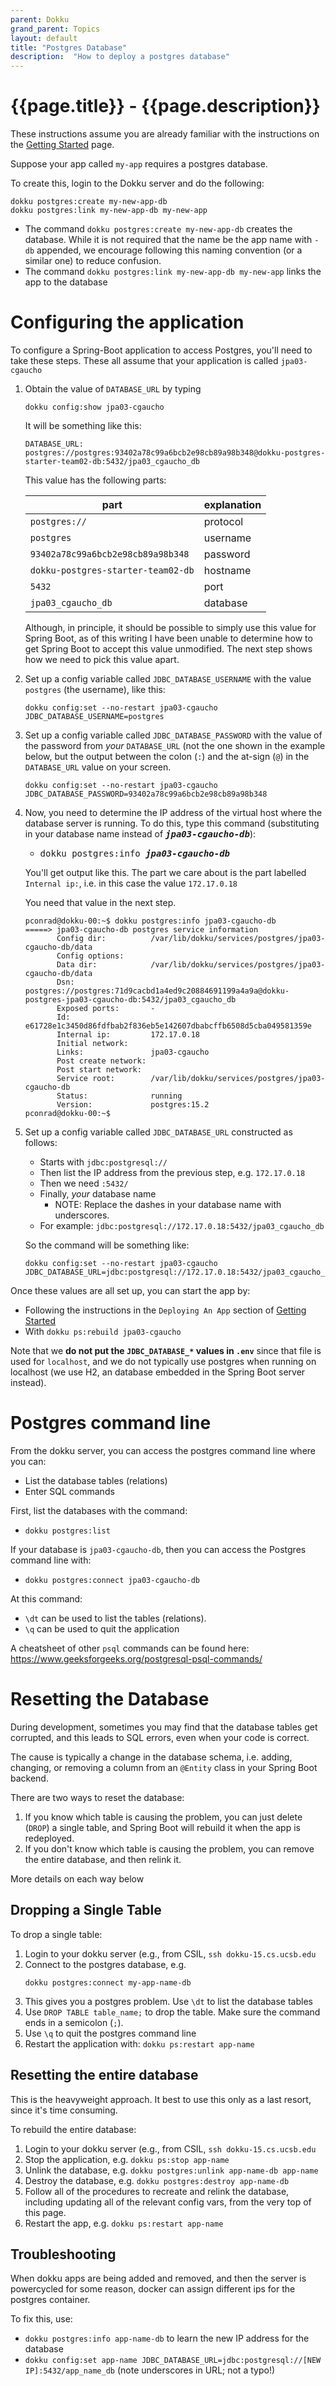 ```yaml
---
parent: Dokku
grand_parent: Topics
layout: default
title: "Postgres Database"
description:  "How to deploy a postgres database"
---
```


# {{page.title}} - {{page.description}}

These instructions assume you are already familiar with the instructions on the [Getting Started](https://ucsb-cs156.github.io/topics/dokku/getting_started.html) page.

Suppose your app called `my-app` requires a postgres database.

To create this, login to the Dokku server and do the following:

```
dokku postgres:create my-new-app-db
dokku postgres:link my-new-app-db my-new-app
```

* The command `dokku postgres:create my-new-app-db` creates the database. While it is not required that the name be the app name with `-db` appended, we encourage following  this naming convention (or a similar one) to reduce confusion.
* The command  `dokku postgres:link my-new-app-db my-new-app` links the app to the database

# Configuring the application

To configure a Spring-Boot application to access Postgres, you'll need to take these steps. These all assume that your application is called `jpa03-cgaucho`

1. Obtain the value of `DATABASE_URL` by typing 
   ```
   dokku config:show jpa03-cgaucho
   ```
   
   It will be something like this:
   
   ```
   DATABASE_URL:  postgres://postgres:93402a78c99a6bcb2e98cb89a98b348@dokku-postgres-starter-team02-db:5432/jpa03_cgaucho_db
   ```
    
   This value has the following parts:
   
   | part | explanation |
   |------|-------------|
   | `postgres://` | protocol |
   | `postgres`    | username |
   | `93402a78c99a6bcb2e98cb89a98b348` | password |
   | `dokku-postgres-starter-team02-db` | hostname |
   | `5432` | port | 
   | `jpa03_cgaucho_db` | database |
   
   Although, in principle, it should be possible to simply use this value for Spring Boot, as of this writing I have been unable to 
   determine how to get Spring Boot to accept this value unmodified.  The next step shows how we need to pick this value apart.
   
2. Set up a config variable called `JDBC_DATABASE_USERNAME` with the value `postgres` (the username), like this:

   ```
   dokku config:set --no-restart jpa03-cgaucho JDBC_DATABASE_USERNAME=postgres
   ```
   

3. Set up a config variable called `JDBC_DATABASE_PASSWORD` with the value of the password from *your* `DATABASE_URL` (not the one shown in the example below, but the output between the colon (`:`) and the at-sign (`@`) in the `DATABASE_URL` value on your screen.

   ```
   dokku config:set --no-restart jpa03-cgaucho JDBC_DATABASE_PASSWORD=93402a78c99a6bcb2e98cb89a98b348
   ```

   
4. Now, you need to determine the IP address of the virtual host where the database server is running.  To do this, type
   this command (substituting in your database name instead of <tt><b><i>jpa03-cgaucho-db</i></b></tt>):
   
   * <tt>dokku postgres:info <b><i>jpa03-cgaucho-db</i></b></tt>
   
   You'll get output like this.  The part we care about is the part labelled `Internal ip:`, i.e. in this case the value `172.17.0.18`
   
   You need that value in the next step.
   
   ```
   pconrad@dokku-00:~$ dokku postgres:info jpa03-cgaucho-db
   =====> jpa03-cgaucho-db postgres service information
          Config dir:          /var/lib/dokku/services/postgres/jpa03-cgaucho-db/data
          Config options:                               
          Data dir:            /var/lib/dokku/services/postgres/jpa03-cgaucho-db/data
          Dsn:                 postgres://postgres:71d9cacbd1a4ed9c20884691199a4a9a@dokku-postgres-jpa03-cgaucho-db:5432/jpa03_cgaucho_db
          Exposed ports:       -                        
          Id:                  e61728e1c3450d86fdfbab2f836eb5e142607dbabcffb6508d5cba049581359e
          Internal ip:         172.17.0.18              
          Initial network:                              
          Links:               jpa03-cgaucho            
          Post create network:                          
          Post start network:                           
          Service root:        /var/lib/dokku/services/postgres/jpa03-cgaucho-db
          Status:              running                  
          Version:             postgres:15.2            
   pconrad@dokku-00:~$ 
   ```


5. Set up a config variable called `JDBC_DATABASE_URL` constructed as follows:

   * Starts with `jdbc:postgresql://`
   * Then list the IP address from the previous step, e.g. `172.17.0.18`
   * Then we need `:5432/` 
   * Finally, *your* database name 
     - NOTE: Replace the dashes in your database name with underscores.
   * For example: `jdbc:postgresql://172.17.0.18:5432/jpa03_cgaucho_db`
   
   So the command will be something like:
   
   ```
   dokku config:set --no-restart jpa03-cgaucho JDBC_DATABASE_URL=jdbc:postgresql://172.17.0.18:5432/jpa03_cgaucho_db
   ```

Once these values are all set up, you can start the app by:
* Following the instructions in the `Deploying An App` section of [Getting Started](https://github.com/ucsb-cs156/ucsb-cs156.github.io/blob/main/topics/dokku/getting_started.md#deploying-an-app)
* With `dokku ps:rebuild jpa03-cgaucho`

Note that we **do not put the `JDBC_DATABASE_*` values in `.env`** since that file is used for `localhost`, and we do not typically use postgres when running on localhost (we use H2, an database embedded in the Spring Boot server instead).

# Postgres command line

From the dokku server, you can access the postgres command line where you can:
* List the database tables (relations)
* Enter SQL commands

First, list the databases with the command:
* `dokku postgres:list`

If your database is `jpa03-cgaucho-db`, then you can access the Postgres command line with:

* `dokku postgres:connect jpa03-cgaucho-db`

At this command:
* `\dt` can be used to list the tables (relations).
* `\q` can be used to quit the application

A cheatsheet of other `psql` commands can be found here:  <https://www.geeksforgeeks.org/postgresql-psql-commands/>


# Resetting the Database

During development, sometimes you may find that the database tables get corrupted, and this leads to SQL errors, even when your code is correct.

The cause is typically a change in the database schema, i.e. adding, changing, or removing a column from an `@Entity` class in your Spring Boot backend.

There are two ways to reset the database:
1. If you know which table is causing the problem, you can just delete (`DROP`) a single table, and Spring Boot will rebuild it when the app is redeployed.
2. If you don't know which table is causing the problem, you can remove the entire database, and then relink it.

More details on each way below

## Dropping a Single Table

To drop a single table:

1. Login to your dokku server (e.g., from CSIL, `ssh dokku-15.cs.ucsb.edu`
2. Connect to the postgres database, e.g.
   ```
   dokku postgres:connect my-app-name-db
   ```
3. This gives you a postgres problem. Use `\dt` to list the database tables
4. Use `DROP TABLE table_name;` to drop the table.  Make sure the command ends in a semicolon (`;`).
5. Use `\q` to quit the postgres command line
6. Restart the application with: `dokku ps:restart app-name`

## Resetting the entire database

This is the heavyweight approach.  It best to use this only as a last resort, since it's time consuming.

To rebuild the entire database:

1. Login to your dokku server (e.g., from CSIL, `ssh dokku-15.cs.ucsb.edu`
2. Stop the application, e.g. `dokku ps:stop app-name`
3. Unlink the database, e.g. `dokku postgres:unlink app-name-db app-name`
4. Destroy the database, e.g. `dokku postgres:destroy app-name-db`
5. Follow all of the procedures to recreate and relink the database, including updating all of the relevant config vars, from the very top of this page.
6. Restart the app, e.g. `dokku ps:restart app-name`

## Troubleshooting

When dokku apps are being added and removed, and then the server is powercycled  for some reason, docker can assign different ips for the postgres container.

To fix this, use:

* `dokku postgres:info app-name-db` to learn the new IP address for the database
* `dokku config:set app-name JDBC_DATABASE_URL=jdbc:postgresql://[NEW IP]:5432/app_name_db` (note underscores in URL; not a typo!)
